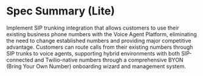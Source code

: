 # Spec Summary (Lite)

Implement SIP trunking integration that allows customers to use their existing business phone numbers with the Voice Agent Platform, eliminating the need to change established numbers and providing major competitive advantage. Customers can route calls from their existing numbers through SIP trunks to voice agents, supporting hybrid environments with both SIP-connected and Twilio-native numbers through a comprehensive BYON (Bring Your Own Number) onboarding wizard and management system.